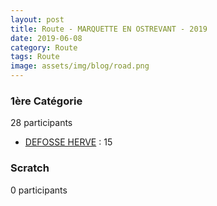 ```yaml
---
layout: post
title: Route - MARQUETTE EN OSTREVANT - 2019
date: 2019-06-08
category: Route
tags: Route
image: assets/img/blog/road.png
---
```


### 1ère Catégorie
28 participants
- [DEFOSSE HERVE](https://teamspecializedlille.cc/coureurs/defosseherve) : 15

### Scratch
0 participants
